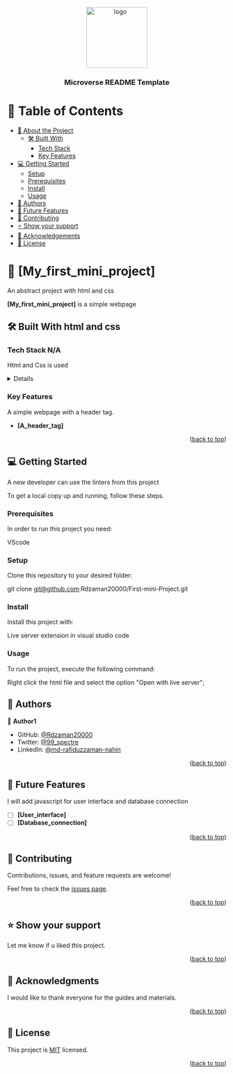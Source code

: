 <a name="readme-top"></a>


<div align="center">
  <img src="murple_logo.png" alt="logo" width="140"  height="auto" />
  <br/>
  <h3><b>Microverse README Template</b></h3>
</div>

<!-- TABLE OF CONTENTS -->

# 📗 Table of Contents

- [📖 About the Project](#about-project)
  - [🛠 Built With](#built-with)
    - [Tech Stack](#tech-stack)
    - [Key Features](#key-features)
- [💻 Getting Started](#getting-started)
  - [Setup](#setup)
  - [Prerequisites](#prerequisites)
  - [Install](#install)
  - [Usage](#usage)
- [👥 Authors](#authors)
- [🔭 Future Features](#future-features)
- [🤝 Contributing](#contributing)
- [⭐️ Show your support](#support)
- [🙏 Acknowledgements](#acknowledgements)
- [📝 License](#license)

<!-- PROJECT DESCRIPTION -->

# 📖 [My_first_mini_project] <a name="about-project"></a>

An abstract project with html and css

**[My_first_mini_project]** is a simple webpage

## 🛠 Built With <a name="built-with">html and css</a>

### Tech Stack <a name="tech-stack">N/A</a>

Html and Css is used

<details>
html,css
</details>

<!-- Features -->

### Key Features <a name="key-features"></a>

A simple webpage with a header tag.

- **[A_header_tag]**

<p align="right">(<a href="#readme-top">back to top</a>)</p>

<!-- GETTING STARTED -->

## 💻 Getting Started <a name="getting-started"></a>

A new developer can use the linters from this project

To get a local copy up and running, follow these steps.

### Prerequisites

In order to run this project you need:

VScode

### Setup

Clone this repository to your desired folder:

  git clone git@github.com:Rdzaman20000/First-mini-Project.git

### Install

Install this project with:

Live server extension in visual studio code

### Usage

To run the project, execute the following command:

Right click the html file and select the option "Open with live server";


<!-- AUTHORS -->

## 👥 Authors <a name="authors"></a>


👤 **Author1**

- GitHub: [@Rdzaman20000](https://github.com/Rdzaman20000)
- Twitter: [@99_spectre](https://twitter.com/99_spectre)
- LinkedIn: [@md-rafiduzzaman-nahin](https://www.linkedin.com/in/md-rafiduzzaman-nahin-7431ab1b4/)


<p align="right">(<a href="#readme-top">back to top</a>)</p>

<!-- FUTURE FEATURES -->

## 🔭 Future Features <a name="future-features"></a>

I will add javascript for user interface and database connection

- [ ] **[User_interface]**
- [ ] **[Database_connection]**

<p align="right">(<a href="#readme-top">back to top</a>)</p>

<!-- CONTRIBUTING -->

## 🤝 Contributing <a name="contributing"></a>

Contributions, issues, and feature requests are welcome!

Feel free to check the [issues page](../../issues/).

<p align="right">(<a href="#readme-top">back to top</a>)</p>

<!-- SUPPORT -->

## ⭐️ Show your support <a name="support"></a>

Let me know if u liked this project.

<p align="right">(<a href="#readme-top">back to top</a>)</p>

<!-- ACKNOWLEDGEMENTS -->

## 🙏 Acknowledgments <a name="acknowledgements"></a>

I would like to thank everyone for the guides and materials.

<p align="right">(<a href="#readme-top">back to top</a>)</p>


<!-- LICENSE -->

## 📝 License <a name="license"></a>

This project is [MIT](./MIT.md) licensed.

<p align="right">(<a href="#readme-top">back to top</a>)</p>